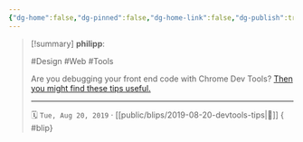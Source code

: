 ```yaml
---
{"dg-home":false,"dg-pinned":false,"dg-home-link":false,"dg-publish":true,"type":"blip","created-date":"2019-08-20T00:00:00","disabled rules":["yaml-title","yaml-title-alias","file-name-heading"],"title":"philipp @ 2019-08-20","dg-permalink":"2019/08/20/devtools-tips/","updated-date":"2025-04-30T22:27:35","dg-path":"blips/2019-08-20-devtools-tips.md","permalink":"/2019/08/20/devtools-tips/","dgPassFrontmatter":true}
---
```


> [!summary] **philipp**:
>
> #Design #Web #Tools
>
> Are you debugging your front end code with Chrome Dev Tools? [Then you might find these tips useful.](https://flaviocopes.com/chrome-devtools-tips/)
> - - -
>
> 🗓️ `Tue, Aug 20, 2019` · [[public/blips/2019-08-20-devtools-tips\|🔗]]
{ #blip}

